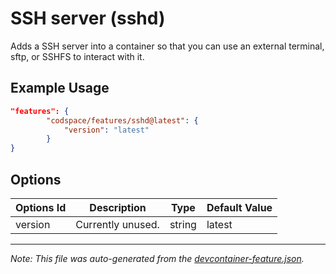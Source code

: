 
# SSH server (sshd)

Adds a SSH server into a container so that you can use an external terminal, sftp, or SSHFS to interact with it.

## Example Usage

```json
"features": {
        "codspace/features/sshd@latest": {
            "version": "latest"
        }
}
```

## Options

| Options Id | Description | Type | Default Value |
|-----|-----|-----|-----|
| version | Currently unused. | string | latest |

---

_Note: This file was auto-generated from the [devcontainer-feature.json](./devcontainer-feature.json)._

